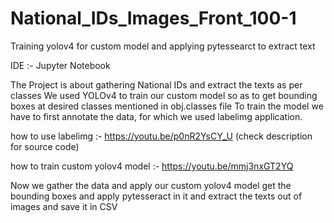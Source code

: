 # National_IDs_Images_Front_100-1
Training yolov4 for custom model and applying pytessearct to extract text


IDE :- Jupyter Notebook

The Project is about gathering National IDs and extract the texts as per classes
We used YOLOv4 to train our custom model so as to get bounding boxes at desired classes mentioned in obj.classes file
To train the model we have to first annotate the data, for which we used labelimg application.


how to use labelimg :- https://youtu.be/p0nR2YsCY_U (check description for source code)

how to train custom yolov4 model :- https://youtu.be/mmj3nxGT2YQ

Now we gather the data and apply our custom yolov4 model get the bounding boxes and apply pytesseract in it and extract the texts out of images and save it in CSV 
